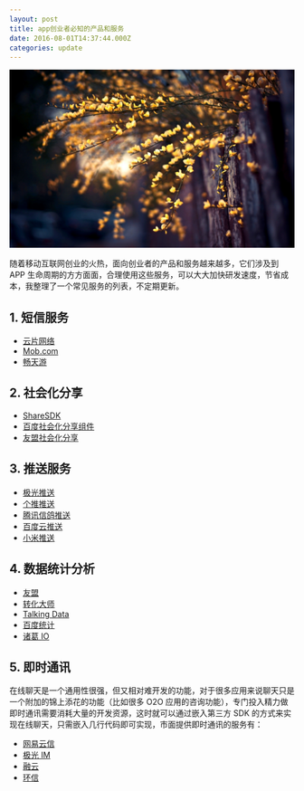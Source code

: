 ```yaml
---
layout: post
title: app创业者必知的产品和服务
date: 2016-08-01T14:37:44.000Z
categories: update
---
```

<img src="/images/blogImg/blog0001.jpg" class="fit image">

随着移动互联网创业的火热，面向创业者的产品和服务越来越多，它们涉及到 APP 生命周期的方方面面，合理使用这些服务，可以大大加快研发速度，节省成本，我整理了一个常见服务的列表，不定期更新。

## 1. 短信服务
+ [云片网络](https://www.yunpian.com/)
+ [Mob.com](http://mob.com/#/index)
+ [畅天游](http://changty.com/index.html)

## 2. 社会化分享
+ [ShareSDK](http://sharesdk.mob.com/#/sharesdk)
+ [百度社会化分享组件](http://developer.baidu.com/soc/share)
+ [友盟社会化分享](http://www.umeng.com/social)

## 3. 推送服务
+ [极光推送](https://www.jpush.cn/)
+ [个推推送](http://www.getui.com/)
+ [腾讯信鸽推送](http://xg.qq.com/)
+ [百度云推送](http://developer.baidu.com/cloud/push)
+ [小米推送](http://dev.xiaomi.com/doc/?page_id=1670)

## 4. 数据统计分析
+ [友盟](http://www.umeng.com/)
+ [转化大师](http://conv.mobi/)
+ [Talking Data](https://www.talkingdata.com/)
+ [百度统计](http://tongji.baidu.com/)
+ [诸葛 IO](http://zhugeio.com/)

## 5. 即时通讯
在线聊天是一个通用性很强，但又相对难开发的功能，对于很多应用来说聊天只是一个附加的锦上添花的功能（比如很多 O2O 应用的咨询功能），专门投入精力做即时通讯需要消耗大量的开发资源，这时就可以通过嵌入第三方 SDK 的方式来实现在线聊天，只需嵌入几行代码即可实现，市面提供即时通讯的服务有：
+ [网易云信](http://netease.im/)
+ [极光 IM](https://www.jpush.cn/common/im)
+ [融云](http://www.rongcloud.cn/)
+ <a href="http://www.easemob.com/products" target="_blank">环信</a>

